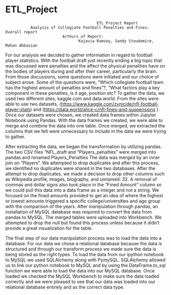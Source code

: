 # ETL_Project

                                            ETL_Project Report 
               Analysis of Collegiate Football Penalties and Fines: Overall report 
				             Arthurs of Report:
                                    Kajavia Ramsey, Sandy Stoudemire, Mahan Abbasian

  For our analysis we decided to gather information in regard to football player statistics. With the football draft just recently ending a big topic that was discussed were penalties and the affect the physical penalities have on the bodies of players during and after their career, particularly the brain. From those discussions, some questions were initiated and our choice of subject arose. Some of the questions were, “Which collegiate football team has the highest amount of penalties and fines”?, “What factors play a key component in these penalties, is it age, position etc? To gather the data, we used two different sites, kaggle.com and data.world. From the sites were able to use two datasets, (https://www.kaggle.com/zynicide/nfl-football-player-stats) and (https://data.world/alice-c/nfl-fines-and-suspensions ). Once our datasets were chosen, we created data frames within Jupyter Notebook using Pandas. With the data frames we created, we were able to merge and combine the data into one table. Once merged, we extracted the columns that we felt were unnecessary to include in the data we were trying to gather. 

After extracting the data, we began the transformation by utilizing pandas. The two CSV files “NFL_draft and “Players_penalties” were merged into pandas and renamed Players_Penalties The data was merged by an inner join on “Players”. We attempted to drop duplicates and after this process, we identified no duplicates were shared in the two databases. After the attempt to drop duplicates, we made a decision to drop other columns such as Wikipedia profile, images, biography, and unnamed: 32. A removal of commas and dollar signs also took place in the “Fined Amount” column so we could pull this data into a data frame as a integer and not a string. We focused on the fined amounts provided to get an idea of where the highest or lowest amounts triggered a specific college/universities and age group with the comparison of the years. After manipulation through pandas, an installation of MySQL database was required to convert the data from pandas to MySQL. The merged tables were uploaded into Workbench. We attempted to drop the null but found this process unless because it didn’t provide a great visualization for the table.

The final step of our data manipulation process was to load the data into a database. For our data we chose a relational database because the data is structured and through our transform process we made sure the data is being stored as the right types. To load the data from our ipython notebook to MySQL we used SQLAlchemy along with PymySQL. SQLAlchemy allowed us to link our python notebook to MySQL and by using the DataFrame.to_sql function we were able to load the data into our MySQL database. Once loaded we checked the MySQL Workbench to make sure the data loaded correctly and we were pleased to see that our data was loaded into our relational database entirely and as the correct data type.
